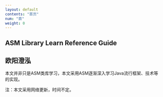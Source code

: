 ```yaml
---
layout: default
contents: "首页"
num: "首"
weight: 0
---
```


<div class="jumbotron">
  <h2 class="text-center">ASM Library Learn Reference Guide</h2>
  <h2 class="text-center">欧阳澄泓</h2>
  <p class="lead text-center">本文并非只是ASM类库学习，本文采用ASM逐渐深入学习Java流行框架、技术等的实现。</p>
<p class="text-danger text-center">注：本文采用网络更新，时间不定。</p>
</div>
